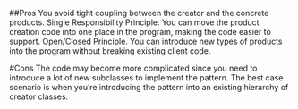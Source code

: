 ##Pros
 You avoid tight coupling between the creator and the concrete products.
 Single Responsibility Principle. You can move the product creation code into one place in the program, making the code easier to support.
 Open/Closed Principle. You can introduce new types of products into the program without breaking existing client code.

 #Cons
 The code may become more complicated since you need to introduce a lot of new subclasses to implement the pattern. The best case scenario is when you’re introducing the pattern into an existing hierarchy of creator classes.
